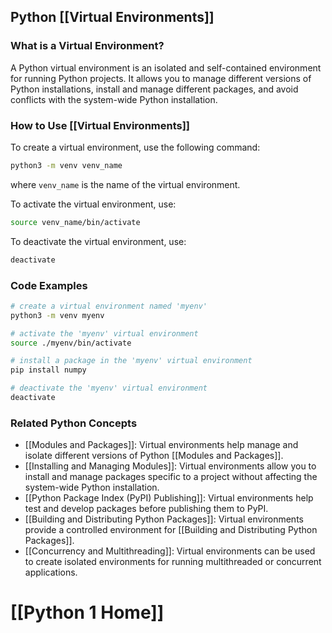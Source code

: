 ## Python [[Virtual Environments]]

### What is a Virtual Environment?
A Python virtual environment is an isolated and self-contained environment for running Python projects. It allows you to manage different versions of Python installations, install and manage different packages, and avoid conflicts with the system-wide Python installation.

### How to Use [[Virtual Environments]]
To create a virtual environment, use the following command:

```bash
python3 -m venv venv_name
```

where `venv_name` is the name of the virtual environment.

To activate the virtual environment, use:

```bash
source venv_name/bin/activate
```

To deactivate the virtual environment, use:

```bash
deactivate
```

### Code Examples
```bash
# create a virtual environment named 'myenv'
python3 -m venv myenv

# activate the 'myenv' virtual environment
source ./myenv/bin/activate

# install a package in the 'myenv' virtual environment
pip install numpy

# deactivate the 'myenv' virtual environment
deactivate
```

### Related Python Concepts

- [[Modules and Packages]]: Virtual environments help manage and isolate different versions of Python [[Modules and Packages]].
- [[Installing and Managing Modules]]: Virtual environments allow you to install and manage packages specific to a project without affecting the system-wide Python installation.
- [[Python Package Index (PyPI) Publishing]]: Virtual environments help test and develop packages before publishing them to PyPI.
- [[Building and Distributing Python Packages]]: Virtual environments provide a controlled environment for [[Building and Distributing Python Packages]].
- [[Concurrency and Multithreading]]: Virtual environments can be used to create isolated environments for running multithreaded or concurrent applications.
# [[Python 1 Home]]